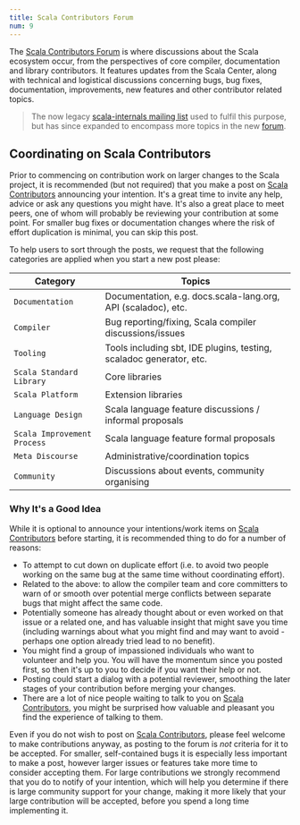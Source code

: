 ```yaml
---
title: Scala Contributors Forum
num: 9
---
```


The [Scala Contributors Forum][scala-contributors] is where discussions about the Scala ecosystem
occur, from the perspectives of core compiler, documentation and library contributors. It features updates from the
Scala Center, along with technical and logistical discussions concerning bugs, bug fixes, documentation, improvements,
new features and other contributor related topics.

> The now legacy [scala-internals mailing list](https://groups.google.com/d/forum/scala-internals) used to fulfil this
> purpose, but has since expanded to encompass more topics in the new [forum][scala-contributors].

## Coordinating on Scala Contributors

Prior to commencing on contribution work on larger changes to the Scala project, it is recommended (but not required)
that you make a post on [Scala Contributors][scala-contributors] announcing your intention.
It's a great time to invite any help, advice or ask any questions you might have. It's also a great place to meet peers,
one of whom will probably be reviewing your contribution at some point.
For smaller bug fixes or documentation changes where the risk of effort duplication is minimal, you can skip this post.

To help users to sort through the posts, we request that the following categories are applied when you start a
new post please:

| Category                    | Topics                                                              |
|-----------------------------|---------------------------------------------------------------------|
| `Documentation`             | Documentation, e.g. docs.scala-lang.org, API (scaladoc), etc.       |
| `Compiler`                  | Bug reporting/fixing, Scala compiler discussions/issues             |
| `Tooling`                   | Tools including sbt, IDE plugins, testing, scaladoc generator, etc. |
| `Scala Standard Library`    | Core libraries                                                      |
| `Scala Platform`            | Extension libraries                                                 |
| `Language Design`           | Scala language feature discussions / informal proposals             |
| `Scala Improvement Process` | Scala language feature formal proposals                             |
| `Meta Discourse`            | Administrative/coordination topics                                  |
| `Community`                 | Discussions about events, community organising                      |

### Why It's a Good Idea

While it is optional to announce your intentions/work items on [Scala Contributors][scala-contributors] before starting, it is recommended thing to do for a number of reasons:

* To attempt to cut down on duplicate effort (i.e. to avoid two people working on the same bug at the same time without coordinating effort).
* Related to the above: to allow the compiler team and core committers to warn of or smooth over potential merge conflicts between separate bugs that might affect the same code.
* Potentially someone has already thought about or even worked on that issue or a related one, and has valuable insight
that might save you time (including warnings about what you might find and may want to avoid - perhaps one option
already tried lead to no benefit).
* You might find a group of impassioned individuals who want to volunteer and help you. You will have the momentum since
you posted first, so then it's up to you to decide if you want their help or not.
* Posting could start a dialog with a potential reviewer, smoothing the later stages of your contribution before
merging your changes.
* There are a lot of nice people waiting to talk to you on [Scala Contributors][scala-contributors], you might be
surprised how valuable and pleasant you find the experience of talking to them.

Even if you do not wish to post on [Scala Contributors][scala-contributors], please feel welcome to make contributions
anyway, as posting to the forum is *not* criteria for it to be accepted. For smaller, self-contained bugs it is
especially less important to make a post, however larger issues or features take more time to consider accepting them.
For large contributions we strongly recommend that you do to notify of your intention, which will help you determine if
there is large community support for your change, making it more likely that your large contribution will be accepted,
before you spend a long time implementing it.

[scala-contributors]: https://contributors.scala-lang.org
